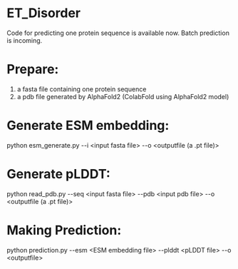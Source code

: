 # ET_Disorder
Code for predicting one protein sequence is available now.
Batch prediction is incoming.
# Prepare:
1. a fasta file containing one protein sequence
2. a pdb file generated by AlphaFold2 (ColabFold using AlphaFold2 model)

# Generate ESM embedding:
python esm_generate.py --i \<input fasta file\> --o \<outputfile (a .pt file)\>

# Generate pLDDT:
python read_pdb.py --seq \<input fasta file\> --pdb \<input pdb file\> --o \<outputfile (a .pt file)\>

# Making Prediction:
python prediction.py --esm \<ESM embedding file\> --plddt \<pLDDT file\> --o \<outputfile\>
